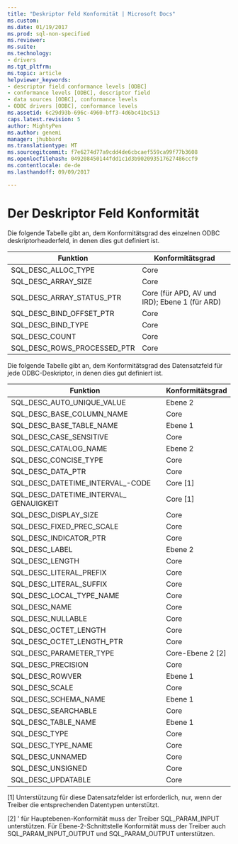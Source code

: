 ```yaml
---
title: "Deskriptor Feld Konformität | Microsoft Docs"
ms.custom: 
ms.date: 01/19/2017
ms.prod: sql-non-specified
ms.reviewer: 
ms.suite: 
ms.technology:
- drivers
ms.tgt_pltfrm: 
ms.topic: article
helpviewer_keywords:
- descriptor field conformance levels [ODBC]
- conformance levels [ODBC], descriptor field
- data sources [ODBC], conformance levels
- ODBC drivers [ODBC], conformance levels
ms.assetid: 6c29d93b-696c-4960-bff3-4d6bc41bc513
caps.latest.revision: 5
author: MightyPen
ms.author: genemi
manager: jhubbard
ms.translationtype: MT
ms.sourcegitcommit: f7e6274d77a9cdd4de6cbcaef559ca99f77b3608
ms.openlocfilehash: 049208450144fdd1c1d3b902093517627486ccf9
ms.contentlocale: de-de
ms.lasthandoff: 09/09/2017

---
```

# <a name="descriptor-field-conformance"></a>Der Deskriptor Feld Konformität
Die folgende Tabelle gibt an, dem Konformitätsgrad des einzelnen ODBC deskriptorheaderfeld, in denen dies gut definiert ist.  
  
|Funktion|Konformitätsgrad|  
|--------------|-----------------------|  
|SQL_DESC_ALLOC_TYPE|Core|  
|SQL_DESC_ARRAY_SIZE|Core|  
|SQL_DESC_ARRAY_STATUS_PTR|Core (für APD, AV und IRD); Ebene 1 (für ARD)|  
|SQL_DESC_BIND_OFFSET_PTR|Core|  
|SQL_DESC_BIND_TYPE|Core|  
|SQL_DESC_COUNT|Core|  
|SQL_DESC_ROWS_PROCESSED_PTR|Core|  
  
 Die folgende Tabelle gibt an, dem Konformitätsgrad des Datensatzfeld für jede ODBC-Deskriptor, in denen dies gut definiert ist.  
  
|Funktion|Konformitätsgrad|  
|--------------|-----------------------|  
|SQL_DESC_AUTO_UNIQUE_VALUE|Ebene 2|  
|SQL_DESC_BASE_COLUMN_NAME|Core|  
|SQL_DESC_BASE_TABLE_NAME|Ebene 1|  
|SQL_DESC_CASE_SENSITIVE|Core|  
|SQL_DESC_CATALOG_NAME|Ebene 2|  
|SQL_DESC_CONCISE_TYPE|Core|  
|SQL_DESC_DATA_PTR|Core|  
|SQL_DESC_DATETIME_INTERVAL_-CODE|Core [1]|  
|SQL_DESC_DATETIME_INTERVAL_ GENAUIGKEIT|Core [1]|  
|SQL_DESC_DISPLAY_SIZE|Core|  
|SQL_DESC_FIXED_PREC_SCALE|Core|  
|SQL_DESC_INDICATOR_PTR|Core|  
|SQL_DESC_LABEL|Ebene 2|  
|SQL_DESC_LENGTH|Core|  
|SQL_DESC_LITERAL_PREFIX|Core|  
|SQL_DESC_LITERAL_SUFFIX|Core|  
|SQL_DESC_LOCAL_TYPE_NAME|Core|  
|SQL_DESC_NAME|Core|  
|SQL_DESC_NULLABLE|Core|  
|SQL_DESC_OCTET_LENGTH|Core|  
|SQL_DESC_OCTET_LENGTH_PTR|Core|  
|SQL_DESC_PARAMETER_TYPE|Core-Ebene 2 [2]|  
|SQL_DESC_PRECISION|Core|  
|SQL_DESC_ROWVER|Ebene 1|  
|SQL_DESC_SCALE|Core|  
|SQL_DESC_SCHEMA_NAME|Ebene 1|  
|SQL_DESC_SEARCHABLE|Core|  
|SQL_DESC_TABLE_NAME|Ebene 1|  
|SQL_DESC_TYPE|Core|  
|SQL_DESC_TYPE_NAME|Core|  
|SQL_DESC_UNNAMED|Core|  
|SQL_DESC_UNSIGNED|Core|  
|SQL_DESC_UPDATABLE|Core|  
  
 [1] Unterstützung für diese Datensatzfelder ist erforderlich, nur, wenn der Treiber die entsprechenden Datentypen unterstützt.  
  
 [2] ' für Hauptebenen-Konformität muss der Treiber SQL_PARAM_INPUT unterstützen. Für Ebene-2-Schnittstelle Konformität muss der Treiber auch SQL_PARAM_INPUT_OUTPUT und SQL_PARAM_OUTPUT unterstützen.
